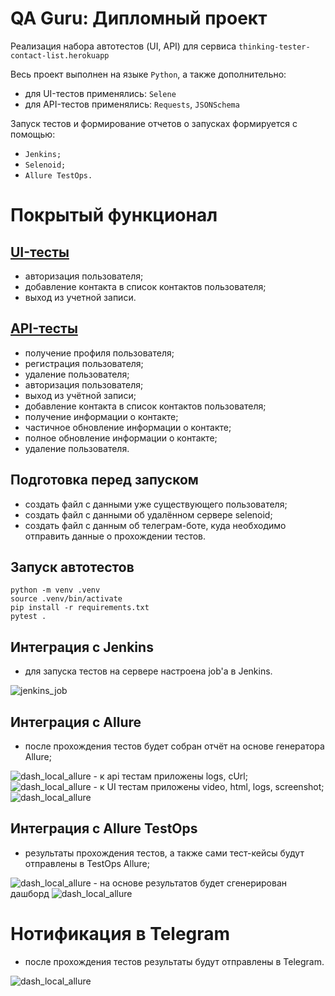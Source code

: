 # QA Guru: Дипломный проект
Реализация набора автотестов (UI, API) для сервиса <code>thinking-tester-contact-list.herokuapp</code>


Весь проект выполнен на языке <code>Python</code>, а также дополнительно:
 - для UI-тестов применялись: <code>Selene</code>
 - для API-тестов применялись: <code>Requests</code>, <code>JSONSchema</code>

Запуск тестов и формирование отчетов о запусках формируется с помощью:
 - <code>Jenkins;</code>
 - <code>Selenoid;</code>
 - <code>Allure TestOps.</code>

# Покрытый функционал

## <a href='https://github.com/AlexanderKashkin/diploma/tree/main/web/tests'>UI-тесты</a>
 - авторизация пользователя;
 - добавление контакта в список контактов пользователя;
 - выход из учетной записи.

## <a href='https://github.com/AlexanderKashkin/diploma/tree/main/api/tests'>API-тесты</a>
 - получение профиля пользователя;
 - регистрация пользователя;
 - удаление пользователя;
 - авторизация пользователя;
 - выход из учётной записи;
 - добавление контакта в список контактов пользователя;
 - получение информации о контакте;
 - частичное обновление информации о контакте;
 - полное обновление информации о контакте;
 - удаление пользователя.

## Подготовка перед запуском
- создать файл с данными уже существующего пользователя;
- создать файл с данными об удалённом сервере selenoid;
- создать файл с данным об телеграм-боте, куда необходимо отправить данные о прохождении тестов.

## Запуск автотестов

```
python -m venv .venv
source .venv/bin/activate
pip install -r requirements.txt
pytest .
```

## Интеграция с Jenkins
- для запуска тестов на сервере настроена job'a в Jenkins.
<img src="picture/jenkins_job.jpg" alt="jenkins_job"/>

## Интеграция с Allure
- после прохождения тестов будет собран отчёт на основе генератора Allure;
<img src="picture/dash_local_allure.jpg" alt="dash_local_allure"/>
- к api тестам приложены logs, cUrl;
<img src="picture/logs_curl.jpg" alt="dash_local_allure"/>
- к UI тестам приложены video, html, logs, screenshot;
<img src="picture/logs_ui.jpg" alt="dash_local_allure"/>

## Интеграция с Allure TestOps
- результаты прохождения тестов, а также сами тест-кейсы будут отправлены в TestOps Allure;
<img src="picture/test_ops_test_cases.jpg" alt="dash_local_allure"/>
- на основе результатов будет сгенерирован дашборд
<img src="picture/test_ops_dash.jpg" alt="dash_local_allure"/>

# Нотификация в Telegram
- после прохождения тестов результаты будут отправлены в Telegram.
<img src="picture/telegram_not.jpg" alt="dash_local_allure"/>